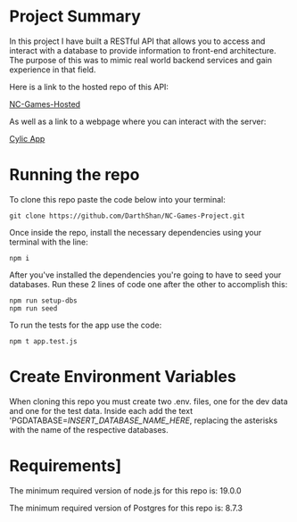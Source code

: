 # Project Summary

In this project I have built a RESTful API that allows you to access and interact with a database to provide information to front-end architecture. The purpose of this was to mimic real world backend services and gain experience in that field.

Here is a link to the hosted repo of this API:

[NC-Games-Hosted](https://github.com/DarthShan/NC-Games-Hosted)

As well as a link to a webpage where you can interact with the server:

[Cylic App](https://scary-cow-bathing-suit.cyclic.app/api)

# Running the repo

To clone this repo paste the code below into your terminal:

```
git clone https://github.com/DarthShan/NC-Games-Project.git
```

Once inside the repo, install the necessary dependencies using your terminal with the line:

```
npm i
```

After you've installed the dependencies you're going to have to seed your databases. Run these 2 lines of code one after the other to accomplish this:

```
npm run setup-dbs
npm run seed
```

To run the tests for the app use the code:

```
npm t app.test.js
```

# Create Environment Variables

When cloning this repo you must create two .env. files, one for the dev data and one for the test data. Inside each add the text 'PGDATABASE=_INSERT_DATABASE_NAME_HERE_, replacing the asterisks with the name of the respective databases.

# Requirements]

The minimum required version of node.js for this repo is: 19.0.0

The minimum required version of Postgres for this repo is: 8.7.3
